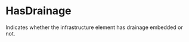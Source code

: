 HasDrainage
===========

Indicates whether the infrastructure element has drainage embedded or not.

